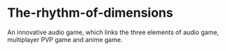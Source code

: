 # The-rhythm-of-dimensions
An innovative audio game, which links the three elements of audio game, multiplayer PVP game and anime game. 
